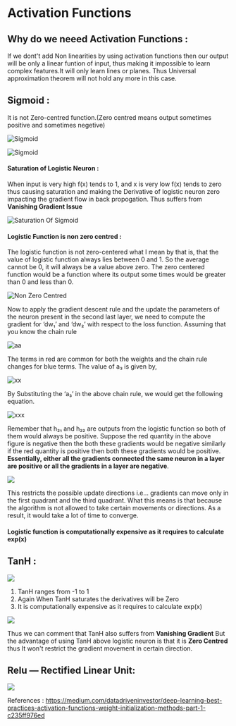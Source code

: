 # Activation Functions

## Why do we neeed Activation Functions :

If we dont't add Non linearities by using activation functions then our output will be only a linear funtion of input, thus making it impossible to learn complex features.It will only learn lines or planes. Thus Universal approximation theorem will not hold any more in this case.

## Sigmoid : 

It is not Zero-centred function.(Zero centred means output sometimes positive and sometimes negetive)

![Sigmoid](https://miro.medium.com/max/4384/1*6A3A_rt4YmumHusvTvVTxw.png)

![Sigmoid](https://miro.medium.com/max/1298/1*cZXcFBwhVb54D0l1-ZAZ7Q.png)


#### Saturation of Logistic Neuron :

When input is very high f(x) tends to 1, and x is very low f(x) tends to zero thus causing saturation and making the Derivative of logistic neuron zero impacting the gradient flow in back propogation. Thus suffers from **Vanishing Gradient Issue**

![Saturation Of Sigmoid](https://miro.medium.com/max/794/1*Dtn5ZDBvNTIqB1IhMwqiZA.png)


#### Logistic Function is non zero centred :
The logistic function is not zero-centered what I mean by that is, that the value of logistic function always lies between 0 and 1. So the average cannot be 0, it will always be a value above zero. The zero centered function would be a function where its output some times would be greater than 0 and less than 0.

![Non Zero Centred](https://miro.medium.com/max/1072/1*RvoLOQn5H4hx2wjFABHb5w.png)

Now to apply the gradient descent rule and the update the parameters of the neuron present in the second last layer, we need to compute the gradient for ‘dw₁’ and ‘dw₂’ with respect to the loss function. Assuming that you know the chain rule

![aa](https://miro.medium.com/max/606/1*rajvDNJUPUmfo5-Y-lSJKw.png)

The terms in red are common for both the weights and the chain rule changes for blue terms. The value of a₃ is given by,

![xx](https://miro.medium.com/max/674/1*5WEk83XkrHFuFQyKeRyLjA.png)

By Substituting the ‘a₃’ in the above chain rule, we would get the following equation.

![xxx](https://miro.medium.com/max/626/1*oTx4cQ_DofTy9rp-n3sV0Q.png)

Remember that h₂₁ and h₂₂ are outputs from the logistic function so both of them would always be positive. Suppose the red quantity in the above figure is negative then the both these gradients would be negative similarly if the red quantity is positive then both these gradients would be positive. **Essentially, either all the gradients connected the same neuron in a layer are positive or all the gradients in a layer are negative**.

![](https://miro.medium.com/max/1228/1*lmow9ZxJL5Jyfwy84SN_nw.png)

This restricts the possible update directions i.e… gradients can move only in the first quadrant and the third quadrant. What this means is that because the algorithm is not allowed to take certain movements or directions. As a result, it would take a lot of time to converge.

#### Logistic function is computationally expensive as it requires to calculate exp(x)


## TanH :

![](https://miro.medium.com/max/1134/1*1FuDQCq9EPlPDMId4nmbNw.png)

1. TanH ranges from -1 to 1
2. Again When TanH saturates the derivatives will be Zero
3. It is computationally expensive as it requires to calculate exp(x)

![](https://miro.medium.com/max/1218/1*__Skz8FEhSxJcgWN57PZsw.png)

Thus we can comment that TanH also suffers from **Vanishing Gradient** But the advantage of using TanH above logistic neuron is that it is **Zero Centred** thus It won't restrict the gradient movement in certain direction.


## Relu — Rectified Linear Unit: 

![](https://miro.medium.com/max/990/1*a-6BNtyuM2NNzKmcovUTdw.png)











References :
https://medium.com/datadriveninvestor/deep-learning-best-practices-activation-functions-weight-initialization-methods-part-1-c235ff976ed


